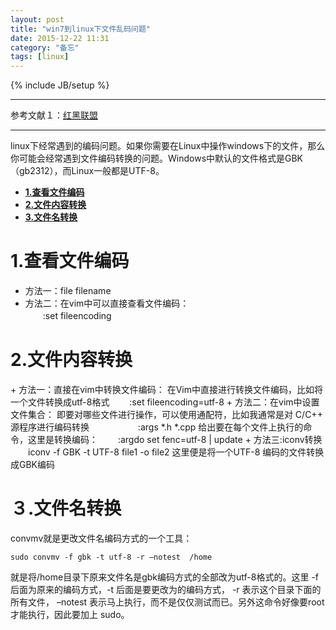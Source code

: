 ```yaml
---
layout: post
title: "win7到linux下文件乱码问题"
date: 2015-12-22 11:31
category: "备忘"
tags: [linux]
---
```

{% include JB/setup %}

---

参考文献１：[红黑联盟](http://www.2cto.com/os/201211/167958.html)

---

linux下经常遇到的编码问题。如果你需要在Linux中操作windows下的文件，那么你可能会经常遇到文件编码转换的问题。Windows中默认的文件格式是GBK（gb2312），而Linux一般都是UTF-8。

* [**1.查看文件编码**](#1)  
* [**2.文件内容转换**](#2)
* [**3.文件名转换**](#3)


<h1 id="1">1.查看文件编码</h1>

+ 方法一：file filename
+ 方法二：在vim中可以直接查看文件编码：     
　　:set fileencoding



<h1 id="2">2.文件内容转换</h1>
+ 方法一：直接在vim中转换文件编码：  
在Vim中直接进行转换文件编码，比如将一个文件转换成utf-8格式
　　:set fileencoding=utf-8
+ 方法二：在vim中设置文件集合：
 即要对哪些文件进行操作，可以使用通配符，比如我通常是对 C/C++ 源程序进行编码转换  　　　
　　:args *.h *.cpp
给出要在每个文件上执行的命令，这里是转换编码：
　　:argdo set fenc=utf-8 | update
+ 方法三:iconv转换
　　iconv -f GBK -t UTF-8 file1 -o file2
这里便是将一个UTF-8 编码的文件转换成GBK编码




<h1 id="３">３.文件名转换</h1>

convmv就是更改文件名编码方式的一个工具：

	sudo convmv -f gbk -t utf-8 -r –notest  /home 

就是将/home目录下原来文件名是gbk编码方式的全部改为utf-8格式的。这里 -f  后面为原来的编码方式，-t 后面是要更改为的编码方式， -r 表示这个目录下面的所有文件， –notest 表示马上执行，而不是仅仅测试而已。另外这命令好像要root才能执行，因此要加上 sudo。
